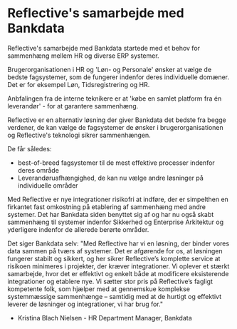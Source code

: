 # Reflective's samarbejde med Bankdata

Reflective's samarbejde med Bankdata startede med et behov for sammenhæng mellem HR og diverse ERP systemer.

Brugerorganisationen i HR og 'Løn- og Personale' ønsker at vælge de bedste fagsystemer, som de fungerer indenfor 
deres individuelle domæner. Det er for eksempel Løn, Tidsregistrering og HR.

Anbfalingen fra de interne teknikere er at 'købe en samlet platform fra én leverandør' - for at garantere sammenhæng.

Reflective er en alternativ løsning der giver Bankdata det bedste fra begge verdener, de kan vælge de
fagsystemer de ønsker i brugerorganisationen og Reflective's teknologi sikrer sammenhængen.

De får således:

* best-of-breed fagsystemer til de mest effektive processer indenfor deres område
* Leverandøruafhængighed, de kan nu vælge andre løsninger på individuelle områder

Med Reflective er nye integrationer risikofri at indføre, der er simpelthen en firkantet fast omkostning på
etablering af sammenhæng med andre systemer.
Det har Bankdata siden benyttet sig af og har nu også skabt sammenhæng til systemer indenfor Sikkerhed og Enterprise Arkitektur og yderligere indenfor de allerede berørte områder.

Det siger Bankdata selv: "Med Reflective har vi en løsning, der binder vores data sammen på tværs af systemer. Det er afgørende for os, at løsningen fungerer stabilt og sikkert, og her sikrer Reflective’s komplette service at risikoen minimeres i projekter, der kræver integrationer. Vi oplever et stærkt samarbejde, hvor det er effektivt og enkelt både at modificere eksisterende integrationer og etablere nye. Vi sætter stor pris på Reflective’s fagligt kompetente folk, som hjælper med at gennemskue komplekse systemmæssige sammenhænge – samtidig med at de hurtigt og effektivt leverer de løsninger og integrationer, vi har brug for."
 - Kristina Blach Nielsen - HR Department Manager, Bankdata
